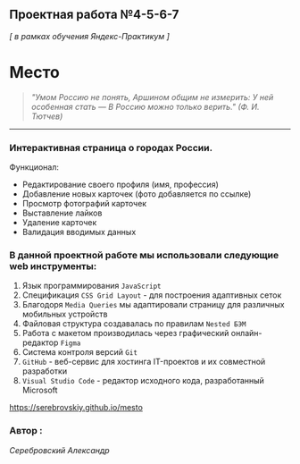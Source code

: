 ## Проектная работа №4-5-6-7
*[ в рамках обучения Яндекс-Практикум ]* 


# Место

> *"Умом Россию не понять,*
> *Аршином общим не измерить:*
> *У ней особенная стать —*
> *В Россию можно только верить."*
> *(Ф. И. Тютчев)*

---
### Интерактивная страница о городах России. 

Функционал:
* Редактирование своего профиля (имя, профессия)
* Добавление новых карточек (фото добавляется по ссылке)
* Просмотр фотографий карточек
* Выставление лайков
* Удаление карточек
* Валидация вводимых данных

### В данной проектной работе мы использовали следующие web инструменты:
1.  Язык программирования `JavaScript`
2.  Спецификация `CSS Grid Layout` - для построения адаптивных сеток
3.  Благодоря `Media Queries` мы адаптировали страницу для различных мобильных устройств
4.  Файловая структура создавалась по правилам `Nested БЭМ`
5.  Работа с макетом производилась через графический онлайн-редактор `Figma`
6.  Система контроля версий `Git`
7.  `GitHub` - веб-сервис для хостинга IT-проектов и их совместной разработки
8.  `Visual Studio Code` - редактор исходного кода, разработанный Microsoft

https://serebrovskiy.github.io/mesto

 ### Автор :
 *Серебровский Александр*





